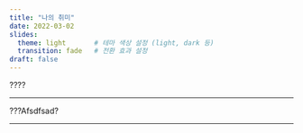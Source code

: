```yaml
---
title: "나의 취미"
date: 2022-03-02
slides:
  theme: light       # 테마 색상 설정 (light, dark 등)
  transition: fade   # 전환 효과 설정
draft: false
---
```


????

---

???Afsdfsad?

---